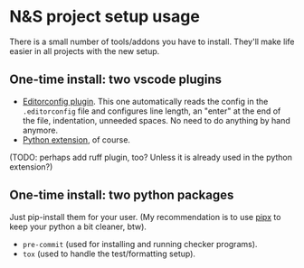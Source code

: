 # N&S project setup usage

There is a small number of tools/addons you have to install. They'll make life easier in all projects with the new setup.


## One-time install: two vscode plugins

- [Editorconfig plugin](https://marketplace.visualstudio.com/items?itemName=EditorConfig.EditorConfig). This one automatically reads the config in the `.editorconfig` file and configures line length, an "enter" at the end of the file, indentation, unneeded spaces. No need to do anything by hand anymore.
- [Python extension](https://marketplace.visualstudio.com/items?itemName=ms-python.python), of course.

(TODO: perhaps add ruff plugin, too? Unless it is already used in the python extension?)

## One-time install: two python packages

Just pip-install them for your user. (My recommendation is to use [pipx](https://pipx.pypa.io/) to keep your python a bit cleaner, btw).

- `pre-commit` (used for installing and running checker programs).
- `tox` (used to handle the test/formatting setup).
